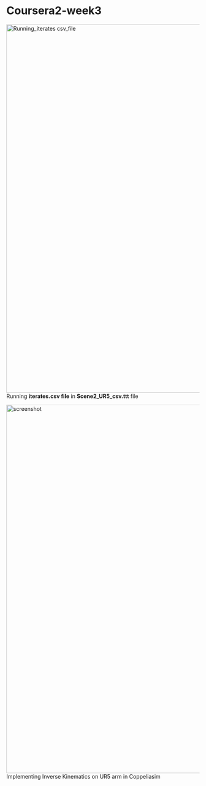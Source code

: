 # Coursera2-week3

<img width="960" alt="Running_iterates csv_file" src="https://github.com/user-attachments/assets/6e87559c-7de1-4648-8b81-b7ab50debd77" /> <br/>
Running **iterates.csv file** in **Scene2_UR5_csv.ttt** file
<br/>

<img width="960" alt="screenshot" src="https://github.com/user-attachments/assets/c9e37d42-3582-40eb-9f0c-3ec23e32a2e3"><br/>
Implementing Inverse Kinematics on UR5 arm in Coppeliasim 

